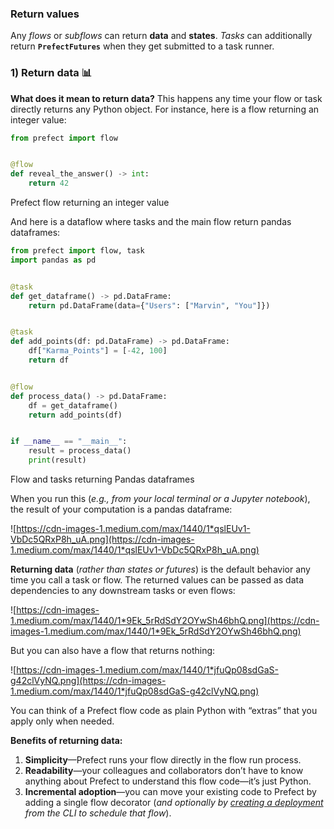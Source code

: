 
### Return values

Any *flows* or *subflows* can return **data** and **states**. *Tasks* can additionally return **`PrefectFutures`** when they get submitted to a task runner.

### 1) Return data 📊

**What does it mean to return data?** This happens any time your flow or task directly returns any Python object. For instance, here is a flow returning an integer value:

```python
from prefect import flow


@flow
def reveal_the_answer() -> int:
    return 42
```

Prefect flow returning an integer value

And here is a dataflow where tasks and the main flow return pandas dataframes:

```python
from prefect import flow, task
import pandas as pd


@task
def get_dataframe() -> pd.DataFrame:
    return pd.DataFrame(data={"Users": ["Marvin", "You"]})


@task
def add_points(df: pd.DataFrame) -> pd.DataFrame:
    df["Karma_Points"] = [-42, 100]
    return df


@flow
def process_data() -> pd.DataFrame:
    df = get_dataframe()
    return add_points(df)


if __name__ == "__main__":
    result = process_data()
    print(result)
```

Flow and tasks returning Pandas dataframes

When you run this (*e.g., from your local terminal or a Jupyter notebook*), the result of your computation is a pandas dataframe:

![https://cdn-images-1.medium.com/max/1440/1*qslEUv1-VbDc5QRxP8h_uA.png](https://cdn-images-1.medium.com/max/1440/1*qslEUv1-VbDc5QRxP8h_uA.png)


**Returning data** (*rather than states or futures*) is the default behavior any time you call a task or flow. The returned values can be passed as data dependencies to any downstream tasks or even flows:

![https://cdn-images-1.medium.com/max/1440/1*9Ek_5rRdSdY2OYwSh46bhQ.png](https://cdn-images-1.medium.com/max/1440/1*9Ek_5rRdSdY2OYwSh46bhQ.png)


But you can also have a flow that returns nothing:

![https://cdn-images-1.medium.com/max/1440/1*jfuQp08sdGaS-g42clVyNQ.png](https://cdn-images-1.medium.com/max/1440/1*jfuQp08sdGaS-g42clVyNQ.png)


You can think of a Prefect flow code as plain Python with “extras” that you apply only when needed.

**Benefits of returning data:**

1. **Simplicity**—Prefect runs your flow directly in the flow run process.
2. **Readability**—your colleagues and collaborators don’t have to know anything about Prefect to understand this flow code—it’s just Python.
3. **Incremental adoption**—you can move your existing code to Prefect by adding a single flow decorator (*and optionally by [creating a deployment](https://medium.com/the-prefect-blog/declarative-dataflow-deployments-with-prefect-make-ci-cd-a-breeze-fe77bdbb58d4) from the CLI to schedule that flow*).